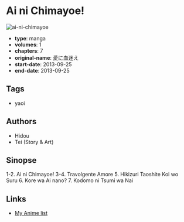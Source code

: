 # Ai ni Chimayoe!

![ai-ni-chimayoe](https://cdn.myanimelist.net/images/manga/3/192466.jpg)

-   **type**: manga
-   **volumes**: 1
-   **chapters**: 7
-   **original-name**: 愛に血迷え
-   **start-date**: 2013-09-25
-   **end-date**: 2013-09-25

## Tags

-   yaoi

## Authors

-   Hidou
-   Tei (Story & Art)

## Sinopse

1-2. Ai ni Chimayoe!
3-4. Travolgente Amore 5. Hikizuri Taoshite Koi wo Suru 6. Kore wa Ai nano? 7. Kodomo ni Tsumi wa Nai

## Links

-   [My Anime list](https://myanimelist.net/manga/105024/Ai_ni_Chimayoe)
